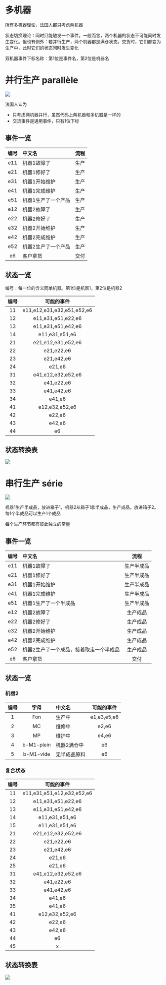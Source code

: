 # 多机器

所有多机器理论，法国人都只考虑两机器

状态切换理论：同时只能触发一个事件。一般而言，两个机器的状态不可能同时发生变化。但也有例外：若并行生产，两个机器都是满仓状态。交货时，它们都变为生产中，此时它们的状态同时发生变化

双机器事件下标名称：第1位是事件名，第2位是机器名

# 并行生产 parallèle

![](img/并联.jpg)

法国人认为

- 只考虑两机器并行，虽然代码上两机器和多机器是一样的
- 交货事件是通用事件，只有1位下标

## 事件一览

| 编号  | 中文名              | 流程  |
| :---: | :------------------ | :---: |
|  e11  | 机器1故障了         | 生产  |
|  e21  | 机器1修好了         | 生产  |
|  e31  | 机器1开始维护       | 生产  |
|  e41  | 机器1完成维护       | 生产  |
|  e51  | 机器1生产了一个产品 | 生产  |
|  e12  | 机器2故障了         | 生产  |
|  e22  | 机器2修好了         | 生产  |
|  e32  | 机器2开始维护       | 生产  |
|  e42  | 机器2完成维护       | 生产  |
|  e52  | 机器2生产了一个产品 | 生产  |
|  e6   | 客户拿货            | 交付  |

## 状态一览

编号：每一位的含义同单机器。第1位是机器1，第2位是机器2

| 编号  |         可能的事件         |
| :---: | :------------------------: |
|  11   | e11,e12,e31,e32,e51,e52,e6 |
|  12   |     e11,e31,e51,e22,e6     |
|  13   |     e11,e31,e51,e42,e6     |
|  14   |       e11,e31,e51,e6       |
|  21   |     e21,e12,e31,e52,e6     |
|  22   |         e21,e22,e6         |
|  23   |         e21,e42,e6         |
|  24   |           e21,e6           |
|  31   |     e41,e12,e32,e52,e6     |
|  32   |         e41,e22,e6         |
|  33   |         e41,e42,e6         |
|  34   |           e41,e6           |
|  41   |       e12,e32,e52,e6       |
|  42   |           e22,e6           |
|  43   |           e42,e6           |
|  44   |             e6             |

## 状态转换表

![](img/状态转换表-彩色-并联.jpg)

<!-- |       |     11     |   12   |   13   |  14   |   21   |  22   |  23   |  24   |   31   |  32   |  33   |  34   |  41   |  42   |  43   |  44   |
| :---: | :--------: | :----: | :----: | :---: | :----: | :---: | :---: | :---: | :----: | :---: | :---: | :---: | :---: | :---: | :---: | :---: |
|  11   | e51,e52,e6 |  e12   |  e32   |  e52  |  e11   |       |       |       |  e31   |       |       |       |  e51  |       |       |       |
|  12   |    e22     | e51,e6 |        |       |        |  e11  |       |       |        |  e31  |       |       |       |  e51  |       |       |
|  13   |    e42     |        | e51,e6 |       |        |       |  e11  |       |        |       |  e31  |       |       |       |  e51  |       |
|  14   |     e6     |        |        |       |        |       |       |  e11  |        |       |       |  e31  |       |       |       |  e51  |
|  21   |    e21     |        |        |       | e52,e6 |  e12  |  e32  |  e52  |        |       |       |       |       |       |       |       |
|  22   |            |  e21   |        |       |  e22   |  e6   |       |       |        |       |       |       |       |       |       |       |
|  23   |            |        |  e21   |       |  e42   |       |  e6   |       |        |       |       |       |       |       |       |       |
|  24   |            |        |        |  e21  |   e6   |       |       |       |        |       |       |       |       |       |       |       |
|  31   |    e41     |        |        |       |        |       |       |       | e52,e6 |  e12  |  e32  |  e52  |       |       |       |       |
|  32   |            |  e41   |        |       |        |       |       |       |  e22   |  e6   |       |       |       |       |       |       |
|  33   |            |        |  e41   |       |        |       |       |       |  e42   |       |  e6   |       |       |       |       |       |
|  34   |            |        |        |  e41  |        |       |       |       |   e6   |       |       |       |       |       |       |       |
|  41   |     e6     |        |        |       |        |       |       |       |        |       |       |       |       |  e12  |  e32  |  e52  |
|  42   |            |   e6   |        |       |        |       |       |       |        |       |       |       |  e22  |       |       |       |
|  43   |            |        |   e6   |       |        |       |       |       |        |       |       |       |  e42  |       |       |       |
|  44   |     e6     |        |        |       |        |       |       |       |        |       |       |       |       |       |       |       | -->

# 串行生产 série

![](img/串联.jpg)

机器1生产半成品，放进箱子1，机器2从箱子1拿半成品，生产成品，放进箱子2。每1个半成品可以生产1个成品

每个生产环节都有彼此独立的常量

## 事件一览

| 编号  | 中文名                                  |    流程    |
| :---: | :-------------------------------------- | :--------: |
|  e11  | 机器1故障了                             | 生产半成品 |
|  e21  | 机器1修好了                             | 生产半成品 |
|  e31  | 机器1开始维护                           | 生产半成品 |
|  e41  | 机器1完成维护                           | 生产半成品 |
|  e51  | 机器1生产了一个半成品                   | 生产半成品 |
|  e12  | 机器2故障了                             |  生产成品  |
|  e22  | 机器2修好了                             |  生产成品  |
|  e32  | 机器2开始维护                           |  生产成品  |
|  e42  | 机器2完成维护                           |  生产成品  |
|  e52  | 机器2生产了一个成品，接着取走一个半成品 |  生产成品  |
|  e6   | 客户拿货                                |    交付    |

## 状态一览

### 机器2

| 编号  |    字母    | 中文名       | 可能的事件  |
| :---: | :--------: | :----------- | :---------: |
|   1   |    Fon     | 生产中       | e1,e3,e5,e6 |
|   2   |     MC     | 维修中       |    e2,e6    |
|   3   |     MP     | 维护中       |    e4,e6    |
|   4   | b-M1-plein | 机器2满仓中  |     e6      |
|   5   | b-M1-vide  | 无半成品原料 |     e6      |

### 复合状态

| 编号  |         可能的事件         |
| :---: | :------------------------: |
|  11   | e11,e31,e51,e12,e32,e52,e6 |
|  12   |     e11,e31,e51,e22,e6     |
|  13   |     e11,e31,e51,e42,e6     |
|  14   |       e11,e31,e51,e6       |
|  15   |       e11,e31,e51,e6       |
|  21   |     e21,e12,e32,e52,e6     |
|  22   |         e21,e22,e6         |
|  23   |         e21,e42,e6         |
|  24   |           e21,e6           |
|  25   |           e21,e6           |
|  31   |     e41,e12,e32,e52,e6     |
|  32   |         e41,e22,e6         |
|  33   |         e41,e42,e6         |
|  34   |           e41,e6           |
|  35   |           e41,e6           |
|  41   |       e12,e32,e52,e6       |
|  42   |           e22,e6           |
|  43   |           e42,e6           |
|  44   |             e6             |
|  45   |             x              |

## 状态转换表

![](img/状态转换表-彩色-串联.jpg)

<!-- |       |     11     |   12   |   13   |  14   |  15   |   21   |  22   |  23   |  24   |  25   |   31   |  32   |  33   |  34   |  35   |  41   |  42   |  43   |  44   |  45   |
| :---: | :--------: | :----: | :----: | :---: | :---: | :----: | :---: | :---: | :---: | :---: | :----: | :---: | :---: | :---: | :---: | :---: | :---: | :---: | :---: | :---: |
|  11   | e51,e52,e6 |  e12   |  e32   |  e52  |  e52  |  e11   |       |       |       |       |  e31   |       |       |       |       |  e51  |       |       |       |   x   |
|  12   |    e22     | e51,e6 |        |       |       |        |  e11  |       |       |       |        |  e31  |       |       |       |       |  e51  |       |       |   x   |
|  13   |    e42     |        | e51,e6 |       |       |        |       |  e11  |       |       |        |       |  e31  |       |       |       |       |  e51  |       |   x   |
|  14   |     e6     |        |        |  e51  |       |        |       |       |  e11  |       |        |       |       |  e31  |       |       |       |       |  e51  |   x   |
|  15   |    e51     |        |        |       |  e6   |        |       |       |       |  e11  |        |       |       |       |  e31  |       |       |       |       |   x   |
|  21   |    e21     |        |        |       |       | e52,e6 |  e12  |  e32  |  e52  |  e52  |        |       |       |       |       |       |       |       |       |   x   |
|  22   |            |  e21   |        |       |       |  e22   |  e6   |       |       |       |        |       |       |       |       |       |       |       |       |   x   |
|  23   |            |        |  e21   |       |       |  e42   |       |  e6   |       |       |        |       |       |       |       |       |       |       |       |   x   |
|  24   |            |        |        |  e21  |       |   e6   |       |       |       |       |        |       |       |       |       |       |       |       |       |   x   |
|  25   |            |        |        |       |  e21  |        |       |       |       |  e6   |        |       |       |       |       |       |       |       |       |   x   |
|  31   |    e41     |        |        |       |       |        |       |       |       |       | e52,e6 |  e12  |  e32  |  e52  |  e52  |       |       |       |       |   x   |
|  32   |            |  e41   |        |       |       |        |       |       |       |       |  e22   |  e6   |       |       |       |       |       |       |       |   x   |
|  33   |            |        |  e41   |       |       |        |       |       |       |       |  e42   |       |  e6   |       |       |       |       |       |       |   x   |
|  34   |            |        |        |  e41  |       |        |       |       |       |       |   e6   |       |       |       |       |       |       |       |       |   x   |
|  35   |            |        |        |       |  e41  |        |       |       |       |       |        |       |       |       |  e6   |       |       |       |       |   x   |
|  41   |    e52     |        |        |       |       |        |       |       |       |       |        |       |       |       |       |  e6   |  e12  |  e32  |  e52  |   x   |
|  42   |            |        |        |       |       |        |       |       |       |       |        |       |       |       |       |  e22  |  e6   |       |       |   x   |
|  43   |            |        |        |       |       |        |       |       |       |       |        |       |       |       |       |  e42  |       |  e6   |       |   x   |
|  44   |            |        |        |       |       |        |       |       |       |       |        |       |       |       |       |  e6   |       |       |       |   x   |
|  45   |     x      |   x    |   x    |   x   |   x   |   x    |   x   |   x   |   x   |   x   |   x    |   x   |   x   |   x   |   x   |   x   |   x   |   x   |   x   |   x   | -->
